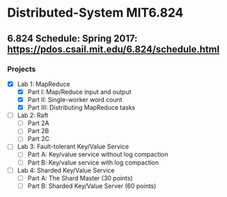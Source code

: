 # Distributed-System MIT6.824

6.824 Schedule: Spring 2017: https://pdos.csail.mit.edu/6.824/schedule.html
-

### Projects
- [x] Lab 1: MapReduce
  - [x] Part I: Map/Reduce input and output
  - [x] Part II: Single-worker word count
  - [x] Part III: Distributing MapReduce tasks

- [ ] Lab 2: Raft
  - [ ] Part 2A
  - [ ] Part 2B
  - [ ] Part 2C
  
- [ ] Lab 3: Fault-tolerant Key/Value Service
  - [ ] Part A: Key/value service without log compaction
  - [ ] Part B: Key/value service with log compaction
  
- [ ] Lab 4: Sharded Key/Value Service
  - [ ] Part A: The Shard Master (30 points)
  - [ ] Part B: Sharded Key/Value Server (60 points)
